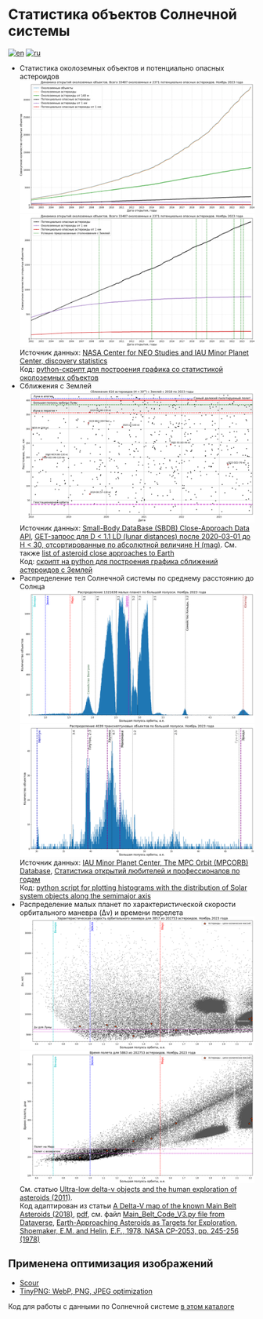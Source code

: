 # Статистика объектов Солнечной системы

[![en](https://img.shields.io/badge/lang-en-red.svg)](README.md)
[![ru](https://img.shields.io/badge/lang-ru-green.svg)](README-ru.md)

* Статистика околоземных объектов и потенциально опасных астероидов
![Статистика открытий околоземных объектов и потенциально опасных астероидов](./neo_pha_graph-2002-ru.png "Статистика открытий околоземных объектов и потенциально опасных астероидов")
![Статистика открытий околоземных объектов с успешно предсказанными падениями на Землю](./pha_graph_predicted_impacts-2002-ru.png "Статистика открытий околоземных объектов с успешно предсказанными падениями на Землю")
Источник данных: [NASA Center for NEO Studies and IAU Minor Planet Center, discovery statistics](https://cneos.jpl.nasa.gov/stats/)  
Код: [python-скрипт для построения графика со статистикой околоземных объектов](../../src/astrodata/solarsystem/plot_neos_population_graph.py)
* Сближения с Землей
![Сближения астероидов с Землей на расстояние до 1.1 LD](./asteroid-close-approaches-1ld-ru.png)
Источник данных: [Small-Body DataBase (SBDB) Close-Approach Data API](https://ssd-api.jpl.nasa.gov/doc/cad.html),
[GET-запрос для D < 1.1 LD (lunar distances) после 2020-03-01 до H < 30, отсортированные по абсолютной величине H (mag)](https://ssd-api.jpl.nasa.gov/cad.api?dist-max=1.1LD&date-min=2020-03-01&h-max=30&sort=h).
См. также [list of asteroid close approaches to Earth](https://en.wikipedia.org/wiki/List_of_asteroid_close_approaches_to_Earth)  
Код: [скрипт на python для построения графика сближений астероидов с Землей](../../src/astrodata/solarsystem/plot_close_approaches.py)
* Распределение тел Солнечной системы по среднему расстоянию до Солнца
![Распределение малых тел Солнечной системы по большой полуоси между Венерой и Юпитером](./mpcorb-hist-a0.7-5.4-ru.png "Распределение малых тел Солнечной системы по большой полуоси между Венерой и Юпитером (гистограмма из 8000 столбцов)")
![Распределение малых тел Солнечной системы по большой полуоси между за Нептуном](./mpcorb-hist-a29-70-ru.png "Распределение малых тел Солнечной системы по большой полуоси между за Нептуном (гистограмма из 900 столбцов)")
Источник данных: [IAU Minor Planet Center, The MPC Orbit (MPCORB) Database](https://minorplanetcenter.net/iau/MPCORB.html),
[Статистика открытий любителей и профессионалов по годам](https://minorplanetcenter.net/iau/special/AmateurDiscoveries.txt)  
Код: [python script for plotting histograms with the distribution of Solar system objects along the semimajor axis](../../src/astrodata/solarsystem/plot_mpcorb_hist.py)
* Распределение малых планет по характеристической скорости орбитального маневра (Δv) и времени перелета
![Распределение малых планет по характеристической скорости орбитального маневра (Δv) в диапазоне значений большой полуоси между 0.6 и 2.2 а.е.](./mpcprb-deltav-a0.6-2.2-ru.png "Распределение малых планет по характеристической скорости орбитального маневра (Δv) в диапазоне значений большой полуоси между 0.6 и 2.2 а.е. с отмеченными целями АМС")
![Распределение малых планет по времени перелета в диапазоне значений большой полуоси между 0.6 и 2.2 а.е.](./mpcprb-tt-a0.6-2.2-ru.png "Распределение малых планет по времени перелета в диапазоне значений большой полуоси между 0.6 и 2.2 а.е. с отмеченными целями АМС")  
См. статью [Ultra-low delta-v objects and the human exploration of asteroids (2011)](https://ui.adsabs.harvard.edu/abs/2011P%26SS...59.1408E/abstract).  
Код адаптирован из статьи [A Delta-V map of the known Main Belt Asteroids (2018)](https://ui.adsabs.harvard.edu/abs/2018AcAau.146...73T/abstract),
[pdf](https://planet4589.org/jcm/pubs/sci/papers/2018/Taylor18.pdf), см. файл [Main_Belt_Code_V3.py file from Dataverse](https://dataverse.harvard.edu/dataverse/ElvisMBA),
[Earth-Approaching Asteroids as Targets for Exploration. Shoemaker, E.M. and Helin, E.F., 1978, NASA CP-2053, pp. 245-256 (1978)](https://ntrs.nasa.gov/api/citations/19780021079/downloads/19780021079.pdf)

## Применена оптимизация изображений

* [Scour](https://github.com/scour-project/scour)
* [TinyPNG: WebP, PNG, JPEG optimization](https://tinypng.com/)

Код для работы с данными по Солнечной системе [в этом каталоге](../../src/astrodata/solarsystem/)

